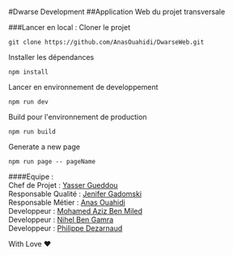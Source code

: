 #Dwarse Development
##Application Web du projet transversale

###Lancer en local : 
Cloner le projet
```
git clone https://github.com/AnasOuahidi/DwarseWeb.git
```
Installer les dépendances
```
npm install
```
Lancer en environnement de developpement
```
npm run dev
```
Build pour l'environnement de production
```
npm run build
```
Generate a new page
```
npm run page -- pageName
```
####Equipe :<br />
Chef de Projet : [Yasser Gueddou](https://github.com/herfedos) <br />
Responsable Qualité : [Jenifer Gadomski](https://github.com/JeniferGadomski) <br />
Responsable Métier : [Anas Ouahidi](https://github.com/AnasOuahidi) <br />
Developpeur : [Mohamed Aziz Ben Miled](https://github.com/mabenmiled) <br />
Developpeur : [Nihel Ben Gamra](https://github.com/nbengamra) <br />
Developpeur : [Philippe Dezarnaud](https://github.com/Phi-l) <br />

With Love :heart: